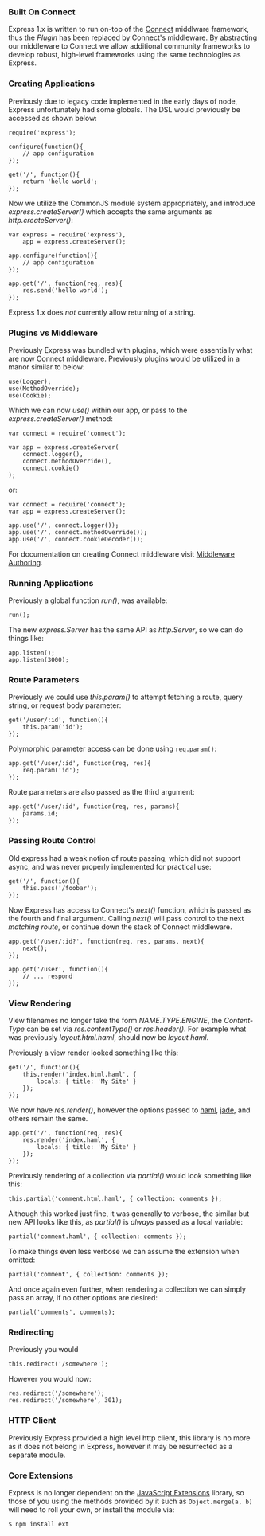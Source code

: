 
### Built On Connect

Express 1.x is written to run on-top of the [Connect](http://extjs.github.com/Connect) middlware
framework, thus the _Plugin_ has been replaced by Connect's middleware. By abstracting our middleware
to Connect we allow additional community frameworks to develop robust, high-level frameworks using
the same technologies as Express.

### Creating Applications

Previously due to legacy code implemented in the early days of node,
Express unfortunately had some globals. The DSL would previously be
accessed as shown below:

    require('express');

    configure(function(){
	    // app configuration
    });

    get('/', function(){
	    return 'hello world';
    });

Now we utilize the CommonJS module system appropriately, and
introduce _express.createServer()_ which accepts the same arguments
as _http.createServer()_:

    var express = require('express'),
		app = express.createServer();
	
	app.configure(function(){
		// app configuration
	});
	
	app.get('/', function(req, res){
		res.send('hello world');
	});

Express 1.x does _not_ currently allow returning of a string.

### Plugins vs Middleware

Previously Express was bundled with plugins, which were essentially what
are now Connect middleware. Previously plugins would be utilized in a manor
similar to below:

    use(Logger);
    use(MethodOverride);
    use(Cookie);

Which we can now _use()_ within our app, or pass to the _express.createServer()_ method:

	var connect = require('connect');

    var app = express.createServer(
		connect.logger(),
		connect.methodOverride(),
		connect.cookie()
	);

or:

    var connect = require('connect');
	var app = express.createServer();

	app.use('/', connect.logger());
	app.use('/', connect.methodOverride());
	app.use('/', connect.cookieDecoder());

For documentation on creating Connect middleware visit [Middleware Authoring](http://extjs.github.com/Connect/#Middleware-Authoring).

### Running Applications

Previously a global function _run()_, was available:

    run();

The new _express.Server_ has the same API as _http.Server_,
so we can do things like:

	app.listen();
	app.listen(3000);

### Route Parameters

Previously we could use _this.param()_ to attempt
fetching a route, query string, or request body parameter:

    get('/user/:id', function(){
		this.param('id');
    });

Polymorphic parameter access can be done using `req.param()`:

    app.get('/user/:id', function(req, res){
		req.param('id');
	});

Route parameters are also passed as the third argument:

    app.get('/user/:id', function(req, res, params){
		params.id;
    });

### Passing Route Control

Old express had a weak notion of route passing,
which did not support async, and was never properly 
implemented for practical use:

    get('/', function(){
	    this.pass('/foobar');
    });

Now Express has access to Connect's _next()_ function,
which is passed as the fourth and final argument. Calling _next()_ will
pass control to the next _matching route_, or continue down the stack
of Connect middleware.

    app.get('/user/:id?', function(req, res, params, next){
	    next();
    });

	app.get('/user', function(){
		// ... respond
	});

### View Rendering

View filenames no longer take the form _NAME_._TYPE_._ENGINE_,
the _Content-Type_ can be set via _res.contentType()_ or
_res.header()_. For example what was previously _layout.html.haml_,
should now be _layout.haml_.

Previously a view render looked something like this:

    get('/', function(){
		this.render('index.html.haml', {
			locals: { title: 'My Site' }
		});
	});

We now have _res.render()_, however the options passed to [haml](http://github.com/visionmedia/haml.js), [jade](http://github.com/visionmedia/jade), and others
remain the same.

	app.get('/', function(req, res){
		res.render('index.haml', {
			locals: { title: 'My Site' }
		});
	});

Previously rendering of a collection via _partial()_ would look something like this:

	this.partial('comment.html.haml', { collection: comments });

Although this worked just fine, it was generally to verbose, the similar but new API
looks like this, as _partial()_ is _always_ passed as a local variable:

    partial('comment.haml', { collection: comments });

To make things even less verbose we can assume the extension when omitted:

    partial('comment', { collection: comments });

And once again even further, when rendering a collection we can simply pass
an array, if no other options are desired:

    partial('comments', comments);

### Redirecting

Previously you would

    this.redirect('/somewhere');

However you would now:

    res.redirect('/somewhere');
    res.redirect('/somewhere', 301);

### HTTP Client

Previously Express provided a high level http client, this library is no more
as it does not belong in Express, however it may be resurrected as a separate module.

### Core Extensions

Express is no longer dependent on the [JavaScript Extensions](http://github.com/visionmedia/ext.js) library, so those of you using the methods provided by it such as `Object.merge(a, b)` will need to
roll your own, or install the module via:

    $ npm install ext